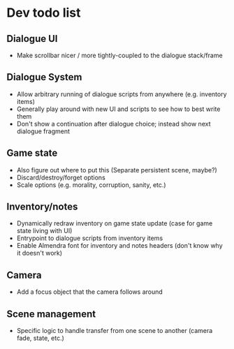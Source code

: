 # Dev todo list

## Dialogue UI

- Make scrollbar nicer / more tightly-coupled to the dialogue stack/frame

## Dialogue System

- Allow arbitrary running of dialogue scripts from anywhere (e.g. inventory items)
- Generally play around with new UI and scripts to see how to best write them
- Don't show a continuation after dialogue choice; instead show next dialogue fragment

## Game state

- Also figure out where to put this (Separate persistent scene, maybe?)
- Discard/destroy/forget options
- Scale options (e.g. morality, corruption, sanity, etc.)

## Inventory/notes

- Dynamically redraw inventory on game state update (case for game state living with UI)
- Entrypoint to dialogue scripts from inventory items
- Enable Almendra font for inventory and notes headers (don't know why it doesn't work)

## Camera

- Add a focus object that the camera follows around

## Scene management

- Specific logic to handle transfer from one scene to another (camera fade, state, etc.)